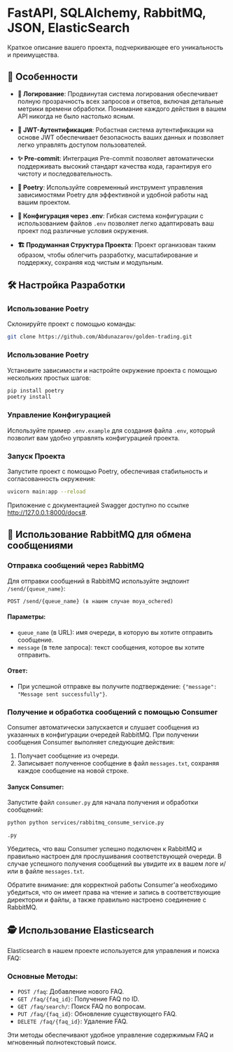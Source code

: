 # FastAPI, SQLAlchemy, RabbitMQ, JSON, ElasticSearch

Краткое описание вашего проекта, подчеркивающее его уникальность и преимущества.

## 🚀 Особенности

- **📝 Логирование**: Продвинутая система логирования обеспечивает полную прозрачность всех запросов и ответов, включая детальные метрики времени обработки. Понимание каждого действия в вашем API никогда не было настолько ясным.

- **🔐 JWT-Аутентификация**: Робастная система аутентификации на основе JWT обеспечивает безопасность ваших данных и позволяет легко управлять доступом пользователей.

- **✨ Pre-commit**: Интеграция Pre-commit позволяет автоматически поддерживать высокий стандарт качества кода, гарантируя его чистоту и последовательность.

- **🎼 Poetry**: Используйте современный инструмент управления зависимостями Poetry для эффективной и удобной работы над вашим проектом.

- **🔧 Конфигурация через .env**: Гибкая система конфигурации с использованием файлов `.env` позволяет легко адаптировать ваш проект под различные условия окружения.

- **🏗️ Продуманная Структура Проекта**: Проект организован таким образом, чтобы облегчить разработку, масштабирование и поддержку, сохраняя код чистым и модульным.

## 🛠️ Настройка Разработки

### Использование Poetry
Склонируйте проект с помощью команды:
```bash
git clone https://github.com/Abdunazarov/golden-trading.git
```

### Использование Poetry

Установите зависимости и настройте окружение проекта с помощью нескольких простых шагов:

```bash
pip install poetry
poetry install
```

### Управление Конфигурацией

Используйте пример `.env.example` для создания файла `.env`, который позволит вам удобно управлять конфигурацией проекта.

### Запуск Проекта

Запустите проект с помощью Poetry, обеспечивая стабильность и согласованность окружения:

```bash
uvicorn main:app --reload
```
Приложение с документацией Swagger доступно по ссылке http://127.0.0.1:8000/docs#.

## 💬 Использование RabbitMQ для обмена сообщениями

### Отправка сообщений через RabbitMQ

Для отправки сообщений в RabbitMQ используйте эндпоинт `/send/{queue_name}`:

```http request
POST /send/{queue_name} (в нашем случае moya_ochered)
```

#### Параметры:

- `queue_name` (в URL): имя очереди, в которую вы хотите отправить сообщение.
- `message` (в теле запроса): текст сообщения, которое вы хотите отправить.

#### Ответ:

- При успешной отправке вы получите подтверждение: `{"message": "Message sent successfully"}`.

### Получение и обработка сообщений с помощью Consumer

Consumer автоматически запускается и слушает сообщения из указанных в конфигурации очередей RabbitMQ. При получении сообщения Consumer выполняет следующие действия:

1. Получает сообщение из очереди.
2. Записывает полученное сообщение в файл `messages.txt`, сохраняя каждое сообщение на новой строке.

#### Запуск Consumer:

Запустите файл `consumer.py` для начала получения и обработки сообщений:

```bash
python python services/rabbitmq_consume_service.py

.py
```

Убедитесь, что ваш Consumer успешно подключен к RabbitMQ и правильно настроен для прослушивания соответствующей очереди. В случае успешного получения сообщений вы увидите их в вашем логе и/или в файле `messages.txt`.

Обратите внимание: для корректной работы Consumer'а необходимо убедиться, что он имеет права на чтение и запись в соответствующие директории и файлы, а также правильно настроено соединение с RabbitMQ.

## 🕵️ Использование Elasticsearch

Elasticsearch в нашем проекте используется для управления и поиска FAQ:

### Основные Методы:
- `POST /faq`: Добавление нового FAQ.
- `GET /faq/{faq_id}`: Получение FAQ по ID.
- `GET /faq/search/`: Поиск FAQ по вопросам.
- `PUT /faq/{faq_id}`: Обновление существующего FAQ.
- `DELETE /faq/{faq_id}`: Удаление FAQ.

Эти методы обеспечивают удобное управление содержимым FAQ и мгновенный полнотекстовый поиск.
